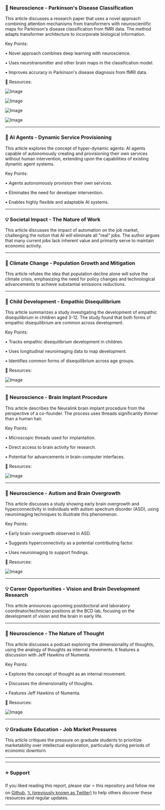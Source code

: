 ### 🤖 Neuroscience - Parkinson's Disease Classification

This article discusses a research paper that uses a novel approach combining attention mechanisms from transformers with neuroscientific maps for Parkinson's disease classification from fMRI data.  The method adapts transformer architecture to incorporate biological information.

Key Points:

• Novel approach combines deep learning with neuroscience.


• Uses neurotransmitter and other brain maps in the classification model.


• Improves accuracy in Parkinson's disease diagnosis from fMRI data.


🔗 Resources:

![Image](https://pbs.twimg.com/media/GuqRtXvbgAAnd3T?format=jpg&name=small)

![Image](https://pbs.twimg.com/amplify_video_thumb/1939524524913184768/img/6hOOfLhAFTwYTDZR.jpg)

![Image](https://pbs.twimg.com/media/GuqTbxgXgAA2vrH?format=jpg&name=360x360)

![Image](https://pbs.twimg.com/amplify_video_thumb/1939525116037136384/img/81NeT596y1WBtYs0.jpg)


---

### 🤖 AI Agents - Dynamic Service Provisioning

This article explores the concept of hyper-dynamic agents: AI agents capable of autonomously creating and provisioning their own services without human intervention, extending upon the capabilities of existing dynamic agent systems.


Key Points:

• Agents autonomously provision their own services.


• Eliminates the need for developer intervention.


• Enables highly flexible and adaptable AI systems.


---

### 💡 Societal Impact - The Nature of Work

This article discusses the impact of automation on the job market, challenging the notion that AI will eliminate all "real" jobs. The author argues that many current jobs lack inherent value and primarily serve to maintain economic activity.


---

### 🤖 Climate Change - Population Growth and Mitigation

This article refutes the idea that population decline alone will solve the climate crisis, emphasizing the need for policy changes and technological advancements to achieve substantial emissions reductions.



---

### 🤖 Child Development - Empathic Disequilibrium

This article summarizes a study investigating the development of empathic disequilibrium in children aged 3-12.  The study found that both forms of empathic disequilibrium are common across development.


Key Points:

• Tracks empathic disequilibrium development in children.


• Uses longitudinal neuroimaging data to map development.


• Identifies common forms of disequilibrium across age groups.


🔗 Resources:

![Image](https://pbs.twimg.com/media/GuhB2K-XgAErYUo?format=jpg&name=small)


---

### 🤖 Neuroscience - Brain Implant Procedure

This article describes the Neuralink brain implant procedure from the perspective of a co-founder.  The process uses threads significantly thinner than a human hair.


Key Points:

• Microscopic threads used for implantation.


• Direct access to brain activity for research.


• Potential for advancements in brain-computer interfaces.


🔗 Resources:

![Image](https://pbs.twimg.com/amplify_video_thumb/1938688118678532097/img/qAIqvp0Y07bQR2vv.jpg)


---

### 🤖 Neuroscience - Autism and Brain Overgrowth

This article discusses a study showing early brain overgrowth and hyperconnectivity in individuals with autism spectrum disorder (ASD), using neuroimaging techniques to illustrate this phenomenon.


Key Points:

• Early brain overgrowth observed in ASD.


• Suggests hyperconnectivity as a potential contributing factor.


• Uses neuroimaging to support findings.


🔗 Resources:

![Image](https://pbs.twimg.com/media/Guinb7SXAAATHYA?format=jpg&name=small)


---

### 💡 Career Opportunities - Vision and Brain Development Research

This article announces upcoming postdoctoral and laboratory coordinator/technician positions at the BCD lab, focusing on the development of vision and the brain in early life.


---

### 🤖 Neuroscience - The Nature of Thought

This article discusses a podcast exploring the dimensionality of thoughts, using the analogy of thoughts as internal movements. It features a discussion with Jeff Hawkins of Numenta.


Key Points:

• Explores the concept of thought as an internal movement.


• Discusses the dimensionality of thoughts.


• Features Jeff Hawkins of Numenta.


🔗 Resources:

![Image](https://pbs.twimg.com/ext_tw_video_thumb/1938961031553757184/pu/img/RDbB6nshsMuhcnss.jpg)


---

### 💡 Graduate Education - Job Market Pressures

This article critiques the pressure on graduate students to prioritize marketability over intellectual exploration, particularly during periods of economic downturn.


---


---

### ⭐️ Support

If you liked reading this report, please star ⭐️ this repository and follow me on [Github](https://github.com/Drix10), [𝕏 (previously known as Twitter)](https://x.com/DRIX_10_) to help others discover these resources and regular updates.

---